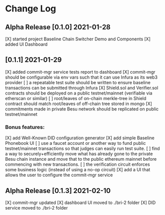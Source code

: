 # Change Log

## Alpha Release [0.1.0] 2021-01-28
[X] started project Baseline Chain Switcher Demo and Components
[X] added UI Dashboard

## [0.1.1] 2021-01-29
[X] added commit-mgr service tests report to dashboard
[X] commit-mgr should be configurable via env vars such that it can use Infura as its web3 provider
[ ] a repeatable test suite should be written to ensure baseline transactions can be submitted through Infura
[X] Shield.sol and Verifier.sol contracts should be deployed on a public testnet/mainnet (verifiable via etherscan or similar)
[ ] root/leaves of on-chain merkle-tree in Shield contract should match root/leaves of off-chain tree stored in mongo
[X] commitments made in private Besu network should be replicated on public testnet/mainnet

### Bonus features:
[X] add Well-Known DID configuration generator
[X] add simple Baseline Phonebook UI
[ ] use a faucet account or another way to fund public testnet/mainnet transactions so that judges can easily run test suite.
[ ] find a way to securely+efficiently move what has already gone to the private Besu chain instance and move that to the public ethereum mainnet before commencing with new transactions.
[ ] the verification circuit enforces some business logic (instead of using a no-op circuit)
[X] add a UI that allows the user to configure the commit-mgr service

## Alpha Release [0.1.3] 2021-02-10
[X] commit-mgr updated
[X] dashboard UI moved to ./bri-2 folder
[X] DID service moved to ./bri-2 folder